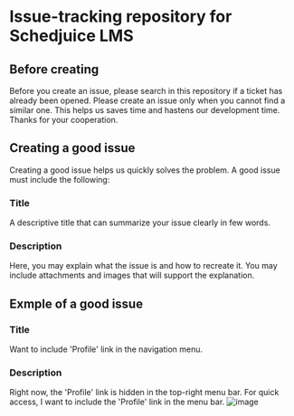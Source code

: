 # Issue-tracking repository for Schedjuice LMS

## Before creating
Before you create an issue, please search in this repository if a ticket has already been opened. Please create an issue only when you cannot find a similar one. This helps us saves time and hastens our development time. Thanks for your cooperation.


## Creating a good issue
Creating a good issue helps us quickly solves the problem. A good issue must include the following:


### Title
A descriptive title that can summarize your issue clearly in few words.

### Description
Here, you may explain what the issue is and how to recreate it. You may include attachments and images that will support the explanation.


## Exmple of a good issue

### Title
Want to include 'Profile' link in the navigation menu.

### Description
Right now, the 'Profile' link is hidden in the top-right menu bar. For quick access, I want to include the 'Profile' link in the menu bar.
![image](https://github.com/ninnroot/schedjuice-issues/assets/70014160/e0b56033-afb5-49cb-924b-a9ec66f0c95f)



